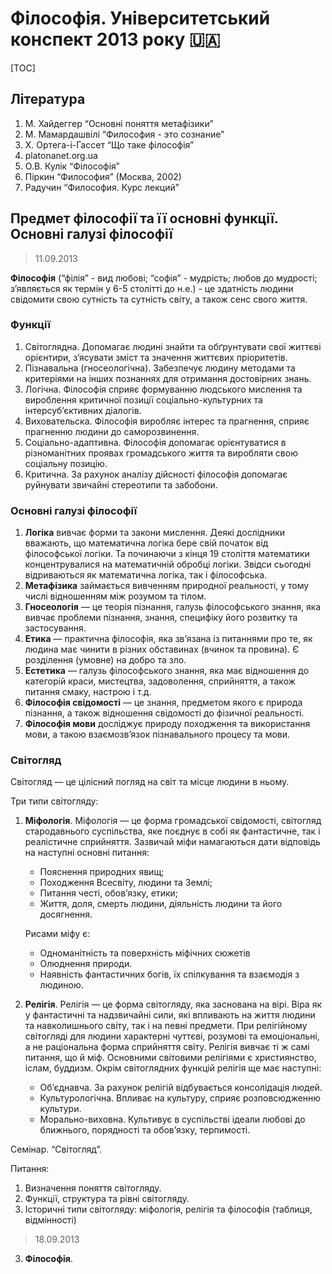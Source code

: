 # Філософія. Університетський конспект 2013 року :ukraine:

[TOC]

## Література

1. М. Хайдеггер “Основні поняття метафізики”
2. М. Мамардашвілі “Философия - это сознание”
3. Х. Ортега-і-Гассет “Що таке філософія”
4. platonanet.org.ua
5. О.В. Кулік “Філософія”
6. Піркин “Философия” (Москва, 2002)
7. Радучин “Философия. Курс лекций”

## Предмет філософії та її основні функції. Основні галузі філософії

> 11.09.2013

**Філософія** (“філія” - вид любові; “софія” - мудрість; любов до мудрості; з’являється як термін у 6-5 столітті до н.е.) -  це здатність людини свідомити свою сутність та сутність світу, а також сенс свого життя.

### Функції

1. Світоглядна. Допомагає людині знайти та обґрунтувати свої життєві орієнтири, з’ясувати зміст та значення життєвих пріоритетів.
2. Пізнавальна (гносеологічна). Забезпечує людину методами та критеріями на інших познаннях для отримання достовірних знань.
3. Логічна. Філософія сприяє формуванню людського мислення та вироблення критичної позиції соціально-культурних та інтерсуб’єктивних діалогів.
4. Виховательска. Філософія виробляє інтерес та прагнення, сприяє прагненню людини до саморозвинення.
5. Соціально-адаптивна. Філософія допомагає орієнтуватися в різноманітних проявах громадського життя та виробляти свою соціальну позицію.
6. Критична. За рахунок аналізу дійсності філософія допомагає руйнувати звичайні стереотипи та забобони.

### Основні галузі філософії

1. **Логіка** вивчає форми та закони мислення.
    Деякі дослідники вважають, що математична логіка бере свій початок від філософської логіки. Та починаючи з кінця 19 століття математики концентрувалися на математичній обробці логіки. Звідси сьогодні відриваються як математична логіка, так і філософська.
2. **Метафізика** займається вивченням природної реальності, у тому числі відношенням між розумом та тілом.
3. **Гносеологія** — це теорія пізнання, галузь філософського знання, яка вивчає проблеми пізнання, знання, специфіку його розвитку та застосування.
4. **Етика** — практична філософія, яка зв’язана із питаннями про те, як людина має чинити в різних обставинах (вчинок та провина). Є розділення (умовне) на добро та зло.
5. **Естетика** — галузь філософського знання, яка має відношення до категорій краси, мистецтва, задоволення, сприйняття, а також питання смаку, настрою і т.д.
6. **Філософія свідомості** — це знання, предметом якого є природа пізнання, а також відношення свідомості до фізичної реальності.
7. **Філософія мови** досліджує природу походження та використання мови, а такою взаємозв’язок пізнавального процесу та мови.

### Світогляд

Світогляд — це цілісний погляд на світ та місце людини в ньому.

Три типи світогляду:

1. **Міфологія**.
   Міфологія — це форма громадської свідомості, світогляд стародавнього суспільства, яке поєднує в собі як фантастичне, так і реалістичне сприйняття.
   Зазвичай міфи намагаються дати відповідь на наступні основні питання:
   
   - Пояснення природних явищ;
   - Походження Всесвіту, людини та Землі;
   - Питання честі, обов’язку, етики;
   - Життя, доля, смерть людини, діяльність людини та його досягнення.
   
   Рисами міфу є:
   
   - Одноманітність та поверхність міфічних сюжетів
   - Олюднення природи.
   - Наявність фантастичних богів, їх спілкування та 	взаємодія з людиною.

2. **Релігія**.
   Релігія — це форма світогляду, яка заснована на вірі. Віра як у фантастичні та надзвичайні сили, які впливають на життя людини та навколишнього світу, так і на певні предмети.
   При релігійному світогляді для людини характерні чуттєві, розумові та емоціональні, а не раціональна форма сприйняття світу.
   Релігія вивчає ті ж самі питання, що й міф.
   Основними світовими релігіями є християнство, іслам, буддизм.
   Окрім світоглядних функцій релігія ще має наступні:
   - Об’єднавча. За рахунок релігій відбувається консолідація людей.
   - Культурологічна. Впливає на культуру, сприяє розповсюдженню культури.
   - Морально-виховна. Культивує в суспільстві ідеали любові до ближнього, порядності та обов’язку, терпимості.

Семінар. “Світогляд”. 

Питання:

1. Визначення поняття світогляду.
2. Функції, структура та рівні світогляду.
3. Історичні типи світогляду: міфологія, релігія та філософія (таблиця, відмінності)

>  18.09.2013

3. **Філософія**.